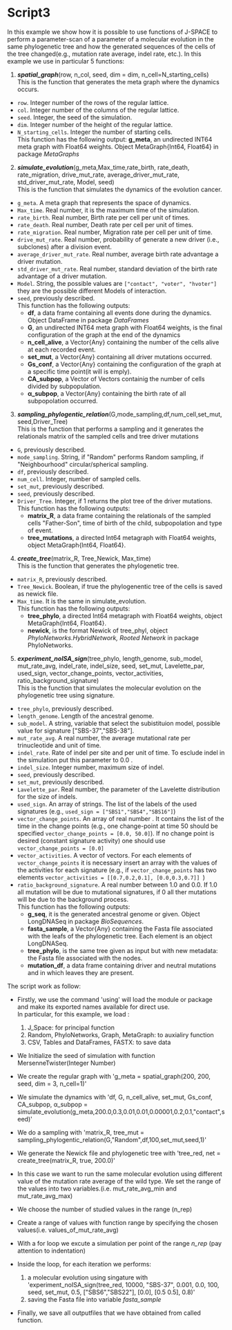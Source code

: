 # Script3
In this example we show how it is possible to use functions of J-SPACE to perform a parameter-scan of a parameter of a molecular evolution in the same phylogenetic tree and how the generated sequences of the cells of the tree changed(e.g., mutation rate average, indel rate, etc.).
In this example we use in particular 5 functions:
1. ***spatial_graph***(row, n_col, seed, dim = dim, n_cell=N_starting_cells)  
This is the function that generates the meta graph where the dynamics occurs.
- `row`. Integer number of the rows of the regular lattice.  
- `col`. Integer number of the columns of the regular lattice.   
- `seed`. Integer, the seed of the simulation.     
- `dim`. Integer number of the height of the regular lattice.   
- `N_starting_cells`. Integer  the number of starting cells.    
This function has the following output: **g_meta**, an undirected INT64 meta graph with Float64 weights. Object MetaGraph{Int64, Float64} in package *MetaGraphs*

2. ***simulate_evolution***(g_meta,Max_time,rate_birth, rate_death, rate_migration, drive_mut_rate, average_driver_mut_rate, std_driver_mut_rate,  Model, seed)  
This is the function that simulates the dynamics of the evolution cancer.    
- `g_meta`. A meta graph that represents the space of dynamics.  
- `Max_time`. Real number, it is the maximum time of the simulation.  
- `rate_birth`. Real number,  Birth rate per cell per unit of times.
- `rate_death`. Real number,  Death rate per cell per unit of times.  
- `rate_migration`. Real number,  Migration rate per cell per unit of time.  
- `drive_mut_rate`. Real number, probability of generate a new driver (i.e., subclones) after a division event.  
- `average_driver_mut_rate`. Real number,  average birth rate advantage a driver mutation.  
- `std_driver_mut_rate`. Real number, standard deviation of the birth rate advantage of a driver mutation.  
- `Model`. String, the possible values are `["contact", "voter", "hvoter"]` they are the possible different Models of interaction.  
- `seed`, previously described.  
This function has the following outputs: 
  - **df**, a data frame containing all events done during the dynamics. Object DataFrame in package *DataFrames*  
  - **G**, an undirected INT64 meta graph with Float64 weights, is the final configuration of the graph at the end of the dynamics  
  - **n_cell_alive**, a Vector{Any} containing the number of the cells alive at each recorded event. 
  - **set_mut**, a Vector{Any} containing all driver mutations occurred.
  - **Gs_conf**, a Vector{Any} containing the configuration of the graph at a specific time point(it will is emply).  
  - **CA_subpop**, a Vector of Vectors containig the number of cells divided by subpopulation.  
  - **α_subpop**, a Vector{Any} containing the birth rate of all subpopolation occurred.  

3. ***sampling_phylogentic_relation***(G,mode_sampling,df,num_cell,set_mut,seed,Driver_Tree)  
This is the function that performs a sampling and it generates the relationals matrix of the sampled cells and tree driver mutations 
- `G`, previously described.  
- `mode_sampling`. String, if "Random" performs Random sampling, if "Neighbourhood" circular/spherical sampling.   
- `df`, previously described.  
- `num_cell`. Integer, number of sampled cells.  
- `set_mut`, previously described. 
- `seed`, previously described.
- `Driver_Tree`. Integer, if 1 returns the plot tree of the driver mutations.    
This function has the following outputs:
  - **matrix_R**, a data frame containing the relationals of the sampled cells "Father-Son", time of birth of the child, subpopolation and type of event.  
  - **tree_mutations**, a directed Int64 metagraph with Float64 weights, object MetaGraph{Int64, Float64}.  

4. ***create_tree***(matrix_R, Tree_Newick, Max_time)  
This is the function that generates the phylogenetic tree.  
- `matrix_R`, previously described.  
- `Tree_Newick`. Boolean, if true the phylogenentic tree of the cells is saved as newick file.
- `Max_time`. It is the same in simulate_evolution.    
This function has the following outputs:
  - **tree_phylo**, a directed Int64 metagraph with Float64 weights, object MetaGraph{Int64, Float64}. 
  - **newick**, is the format Newick of tree_phyl, object *PhyloNetworks.HybridNetwork, Rooted Network* in package PhyloNetworks.  

5. ***experiment_noISA_sign***(tree_phylo, length_genome, sub_model, mut_rate_avg, indel_rate, indel_size, seed, set_mut, Lavelette_par, used_sign, vector_change_points, vector_activities, ratio_background_signature)  
This is the function that simulates the molecular evolution on the phylogenetic tree using signature.  
- `tree_phylo`, previously described.
- `length_genome`.  Length of the ancestral genome.
- `sub_model`. A string, variable that select the subistituion model, possible value for signature ["SBS-37","SBS-38"].  
- `mut_rate_avg`. A real number, the average mutational rate per trinucleotide and unit of time.
- `indel_rate`. Rate of indel per site and per unit of time. To esclude indel in the simulation put this parameter to 0.0 .  
- `indel_size`. Integer number, maximum size of indel.
- `seed`, previously described.  
- `set_mut`, previously described.  
- `Lavelette_par`. Real number, the parameter of  the Lavelette distribution for the size of indels.  
- `used_sign`. An array of strings. The list of the labels of the used signatures (e.g., `used_sign = ["SBS1","SBS4","SBS16"]`)
- `vector_change_points`. An array of real number . It contains the list of the time in the change points (e.g., one change-point at time  50 should be specified `vector_change_points = [0.0, 50.0]`). If no change point is desired (constant signature activity) one should use `vector_change_points = [0.0]`
- `vector_activities`. A vector of vectors. For each elements of `vector_change_points` it is necessary insert an array with the values of the activities for each signature (e.g., if `vector_change_points` has two elements `vector_activities = [[0.7,0.2,0.1], [0.0,0.3,0.7]]
`)
- `ratio_background_signature`. A real number between 1.0 and 0.0. If 1.0 all mutation will be due to mutational signatures, if 0 all ther mutations will be due to the background  process.  
This function has the following outputs:
  - **g_seq**, it is the generated ancestral genome or given. Object LongDNASeq in package *BioSequences*.  
  - **fasta_sample**, a Vector{Any} containing the Fasta file associated with the leafs of the phylogenetic tree. Each element is an object LongDNASeq.  
  - **tree_phylo**, is the same tree given as input but with new metadata: the Fasta file associated with the nodes.
  - **mutation_df**, a data frame containing driver and neutral mutations and in which leaves they are present.  

The script  work as follow:
- Firstly, we use the command 'using' will load the module or package and make its exported names available for direct use.  
In particular, for this example, we load :   
  1) J_Space: for principal function  
  2) Random, PhyloNetworks, Graph, MetaGraph: to auxialiry function  
  3) CSV, Tables and DataFrames, FASTX: to save data  
- We Initialize the seed of simulation with function MersenneTwister(Integer Number)
- We create the regular graph with  'g_meta = spatial_graph(200, 200, seed, dim = 3, n_cell=1)' 
- We simulate the dynamics with 'df, G, n_cell_alive, set_mut, Gs_conf, CA_subpop, α_subpop = simulate_evolution(g_meta,200.0,0.3,0.01,0.01,0.00001,0.2,0.1,"contact",seed)'
- We do a sampling with 'matrix_R, tree_mut = sampling_phylogentic_relation(G,"Random",df,100,set_mut,seed,1)'
- We generate the Newick file and phylogenetic tree with 'tree_red, net = create_tree(matrix_R, true, 200.0)'
- In this case we want to run the same molecular evolution using different value of the mutation rate average of the wild type. We set the range of the values into two variables.(i.e. mut_rate_avg_min and mut_rate_avg_max)  
- We choose the number of studied  values in the range  (n_rep)

- Create a range of values with function range by specifying the chosen values(i.e. values_of_mut_rate_avg)
- With a for loop we excute a simulation per point of the range *n_rep* (pay attention to indentation)  
- Inside the loop, for each iteration we performs:  
  1) a molecular evolution using singature with 'experiment_noISA_sign(tree_red, 10000, "SBS-37", 0.001, 0.0, 100, seed, set_mut, 0.5, ["SBS6","SBS22"], [0.0], [0.5 0.5], 0.8)'  
  2) saving the Fasta file into variable *fasta_sample*
- Finally, we save all outputfiles that we have obtained from called function. 

